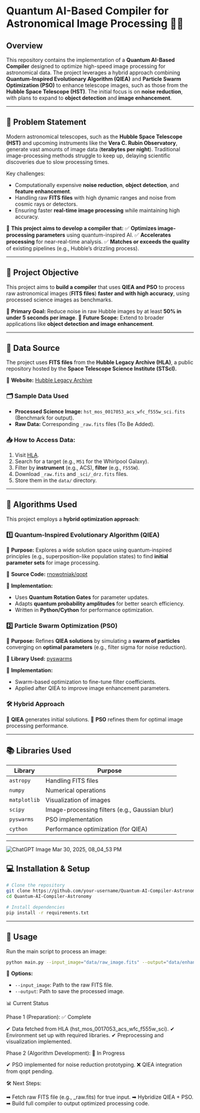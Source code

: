 # **Quantum AI-Based Compiler for Astronomical Image Processing** 🚀🔭

## **Overview**
This repository contains the implementation of a **Quantum AI-Based Compiler** designed to optimize high-speed image processing for astronomical data. The project leverages a hybrid approach combining **Quantum-Inspired Evolutionary Algorithm (QIEA)** and **Particle Swarm Optimization (PSO)** to enhance telescope images, such as those from the **Hubble Space Telescope (HST)**. The initial focus is on **noise reduction**, with plans to expand to **object detection** and **image enhancement**.

---

## **🚨 Problem Statement**
Modern astronomical telescopes, such as the **Hubble Space Telescope (HST)** and upcoming instruments like the **Vera C. Rubin Observatory**, generate vast amounts of image data (**terabytes per night**). Traditional image-processing methods struggle to keep up, delaying scientific discoveries due to slow processing times.

Key challenges:
- Computationally expensive **noise reduction**, **object detection**, and **feature enhancement**.
- Handling raw **FITS files** with high dynamic ranges and noise from cosmic rays or detectors.
- Ensuring faster **real-time image processing** while maintaining high accuracy.

📌 **This project aims to develop a compiler that:**
✅ **Optimizes image-processing parameters** using quantum-inspired AI.
✅ **Accelerates processing** for near-real-time analysis.
✅ **Matches or exceeds the quality** of existing pipelines (e.g., Hubble’s drizzling process).

---

## **🎯 Project Objective**
This project aims to **build a compiler** that uses **QIEA and PSO** to process raw astronomical images (**FITS files**) **faster and with high accuracy**, using processed science images as benchmarks.

🔹 **Primary Goal:** Reduce noise in raw Hubble images by at least **50% in under 5 seconds per image**.
🔹 **Future Scope:** Extend to broader applications like **object detection and image enhancement**.

---

## **📡 Data Source**
The project uses **FITS files** from the **Hubble Legacy Archive (HLA)**, a public repository hosted by the **Space Telescope Science Institute (STScI).**

🔗 **Website:** [Hubble Legacy Archive](https://hla.stsci.edu/)

### **🗂 Sample Data Used**
- **Processed Science Image:** `hst_mos_0017053_acs_wfc_f555w_sci.fits` (Benchmark for output).
- **Raw Data:** Corresponding `_raw.fits` files (To Be Added).

### **📥 How to Access Data:**
1. Visit [HLA](https://hla.stsci.edu/).
2. Search for a target (e.g., `M51` for the Whirlpool Galaxy).
3. Filter by **instrument** (e.g., ACS), **filter** (e.g., `F555W`).
4. Download `_raw.fits` and `_sci/_drz.fits` files.
5. Store them in the `data/` directory.

---

## **🧠 Algorithms Used**
This project employs a **hybrid optimization approach**:

### **1️⃣ Quantum-Inspired Evolutionary Algorithm (QIEA)**
📌 **Purpose:** Explores a wide solution space using quantum-inspired principles (e.g., superposition-like population states) to find **initial parameter sets** for image processing.

🔗 **Source Code:** [rnowotniak/qopt](https://github.com/rnowotniak/qopt)

📌 **Implementation:**
- Uses **Quantum Rotation Gates** for parameter updates.
- Adapts **quantum probability amplitudes** for better search efficiency.
- Written in **Python/Cython** for performance optimization.

### **2️⃣ Particle Swarm Optimization (PSO)**
📌 **Purpose:** Refines **QIEA solutions** by simulating a **swarm of particles** converging on **optimal parameters** (e.g., filter sigma for noise reduction).

🔗 **Library Used:** [pyswarms](https://pyswarms.readthedocs.io/en/latest/)

📌 **Implementation:**
- Swarm-based optimization to fine-tune filter coefficients.
- Applied after QIEA to improve image enhancement parameters.

### **🛠 Hybrid Approach**
🔹 **QIEA** generates initial solutions.
🔹 **PSO** refines them for optimal image processing performance.

---

## **📚 Libraries Used**
| Library    | Purpose  |
|------------|---------|
| `astropy`  | Handling FITS files |
| `numpy`    | Numerical operations |
| `matplotlib` | Visualization of images |
| `scipy`    | Image-processing filters (e.g., Gaussian blur) |
| `pyswarms` | PSO implementation |
| `cython`   | Performance optimization (for QIEA) |

---

![ChatGPT Image Mar 30, 2025, 08_04_53 PM](https://github.com/user-attachments/assets/ce587989-4096-49f2-a185-3467b707a786)


## **💻 Installation & Setup**
```bash
# Clone the repository
git clone https://github.com/your-username/Quantum-AI-Compiler-Astronomy.git
cd Quantum-AI-Compiler-Astronomy

# Install dependencies
pip install -r requirements.txt
```

---

## **🚀 Usage**
Run the main script to process an image:
```bash
python main.py --input_image="data/raw_image.fits" --output="data/enhanced_image.fits"
```

🔹 **Options:**
- `--input_image`: Path to the raw FITS file.
- `--output`: Path to save the processed image.

📊 Current Status

Phase 1 (Preparation): ✅ Complete

✔ Data fetched from HLA (hst_mos_0017053_acs_wfc_f555w_sci).
✔ Environment set up with required libraries.
✔ Preprocessing and visualization implemented.

Phase 2 (Algorithm Development): 🔄 In Progress

✔ PSO implemented for noise reduction prototyping.
❌ QIEA integration from qopt pending.

🛠 Next Steps:

➡ Fetch raw FITS file (e.g., _raw.fits) for true input.
➡ Hybridize QIEA + PSO.
➡ Build full compiler to output optimized processing code.




